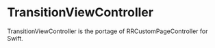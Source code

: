 TransitionViewController
========================

TransitionViewController is the portage of RRCustomPageController for Swift.
